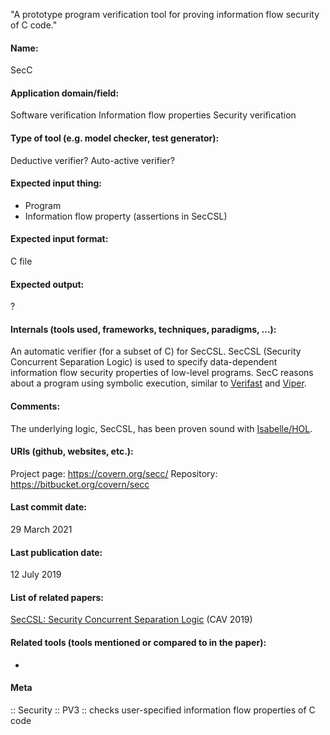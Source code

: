 "A prototype program verification tool for proving information flow security of C code."

#### Name:
SecC

#### Application domain/field:
Software verification
Information flow properties
Security verification

#### Type of tool (e.g. model checker, test generator):
Deductive verifier? Auto-active verifier?

#### Expected input thing:
- Program
- Information flow property (assertions in SecCSL)

#### Expected input format:
C file

#### Expected output:
?

#### Internals (tools used, frameworks, techniques, paradigms, ...):
An automatic verifier (for a subset of C) for SecCSL. 
SecCSL (Security Concurrent Separation Logic) is used to specify data-dependent information flow security properties of low-level programs.
SecC reasons about a program using symbolic execution, similar to [Verifast](Verifast.md) and [Viper](Frameworks/Viper.md).

#### Comments:
The underlying logic, SecCSL, has been proven sound with [Isabelle/HOL](Provers/Isabelle-HOL.md).

#### URIs (github, websites, etc.):
Project page: https://covern.org/secc/
Repository: https://bitbucket.org/covern/secc

#### Last commit date:
29 March 2021

#### Last publication date:
12 July 2019

#### List of related papers:
[SecCSL: Security Concurrent Separation Logic](https://doi.org/10.1007/978-3-030-25543-5_13) (CAV 2019)

#### Related tools (tools mentioned or compared to in the paper):
-

#### Meta
:: Security
:: PV3 :: checks user-specified information flow properties of C code
